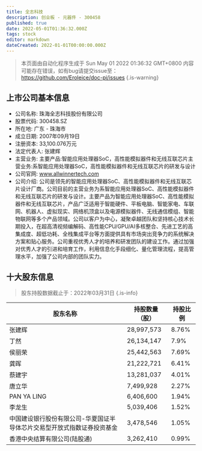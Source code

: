 ```yaml
---
title: 全志科技
description: 创业板 - 元器件 - 300458
published: true
date: 2022-05-01T01:36:32.000Z
tags: stock
editor: markdown
dateCreated: 2022-01-01T00:00:00.000Z
---
```


> 本页面由自动化程序生成于 Sun May 01 2022 01:36:32 GMT+0800
> 内容可能存在错误，如有bug请提交issue至：https://github.com/Eroleice/doc-pi/issues
{.is-warning}

## 上市公司基本信息
- 公司名称: 珠海全志科技股份有限公司
- 股票代码: 300458.SZ
- 所在地: 广东 - 珠海市
- 成立日期: 2007年09月19日
- 注册资本: 33,100.076万元
- 法定代表人: 张建辉
- 主营业务: 主要产品:智能应用处理器SoC，高性能模拟器件和无线互联芯片主营业务:系智能应用处理器SoC，高性能模拟器件和无线互联芯片的研发与设计
- 公司官网: www.allwinnertech.com
- 公司介绍: 公司是领先的智能应用处理器SoC、高性能模拟器件和无线互联芯片设计厂商。公司目前的主营业务为系智能应用处理器SoC、高性能模拟器件和无线互联芯片的研发与设计。主要产品为智能应用处理器SoC、高性能模拟器件和无线互联芯片，产品广泛适用于智能硬件、平板电脑、智能家电、车联网、机器人、虚拟现实、网络机顶盒以及电源模拟器件、无线通信模组、智能物联网等多个产品领域。公司以客户为中心，凝聚卓越团队和坚持核心技术长期投入，在超高清视频编解码、高性能CPU/GPU/AI多核整合、先进工艺的高集成度、超低功耗、全栈集成平台等方面提供具有市场突出竞争力的系统解决方案和贴心服务。公司重视优秀人才的培养和研发团队的建设工作。通过加强对优秀人才的引进和培育工作，利用信息化手段细化、量化管理流程，提高管理水平，加强了公司内部的团队实力。


## 十大股东信息
> 股东持股数据截止于：2022年03月31日
{.is-info}

| 股东名称 | 持股数量（股） | 持股比例 |
| --- | --- | --- |
| 张建辉 | 28,997,573 | 8.76% |
| 丁然 | 26,134,147 | 7.9% |
| 侯丽荣 | 25,442,563 | 7.69% |
| 龚晖 | 21,222,721 | 6.41% |
| 蔡建宇 | 13,281,037 | 4.01% |
| 唐立华 | 7,499,928 | 2.27% |
| PAN YA LING | 6,406,600 | 1.94% |
| 李龙生 | 5,039,406 | 1.52% |
| 中国建设银行股份有限公司-华夏国证半导体芯片交易型开放式指数证券投资基金 | 3,478,546 | 1.05% |
| 香港中央结算有限公司(陆股通) | 3,262,410 | 0.99% |





